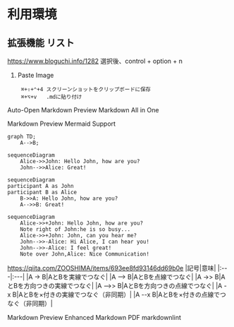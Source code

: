 # 利用環境

## 拡張機能 リスト

https://www.bloguchi.info/1282
選択後、control + option + n

1. Paste Image

        ⌘+⇧+⌃+4 スクリーンショットをクリップボードに保存
        ⌘+⌥+v   .mdに貼り付け

Auto-Open Markdown Preview
Markdown All in One

Markdown Preview Mermaid Support

```mermaid
graph TD;
    A-->B;
```

```mermaid
sequenceDiagram
    Alice->>John: Hello John, how are you?
    John-->>Alice: Great!
```

```mermaid
sequenceDiagram
participant A as John
participant B as Alice
    B->>A: Hello John, how are you?
    A-->>B: Great!
```

```mermaid
sequenceDiagram
    Alice->>+John: Hello John, how are you?
    Note right of John:he is so busy...
    Alice->>+John: John, can you hear me?
    John-->>-Alice: Hi Alice, I can hear you!
    John-->>-Alice: I feel great!
    Note over John,Alice: Nice Communication!
```
https://qiita.com/ZOOSHIMA/items/693ee8fd93146dd69b0e
|記号|意味|
|:---|:---|
|A -> B|AとBを実線でつなぐ|
|A --> B|AとBを点線でつなぐ|
|A ->> B|AとBを方向つきの実線でつなぐ|
|A -->> B|AとBを方向つきの点線でつなぐ|
|A -x B|AとBを×付きの実線でつなぐ（非同期）|
|A --x B|AとBを×付きの点線でつなぐ（非同期）|

Markdown Preview Enhanced
Markdown PDF
markdownlint



